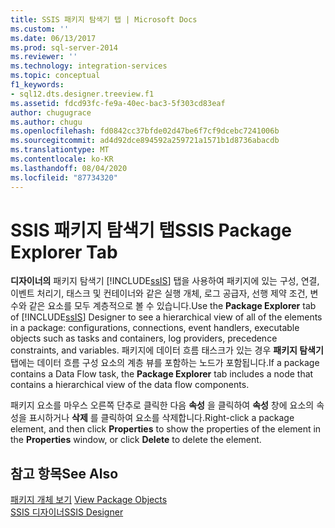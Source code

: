 ```yaml
---
title: SSIS 패키지 탐색기 탭 | Microsoft Docs
ms.custom: ''
ms.date: 06/13/2017
ms.prod: sql-server-2014
ms.reviewer: ''
ms.technology: integration-services
ms.topic: conceptual
f1_keywords:
- sql12.dts.designer.treeview.f1
ms.assetid: fdcd93fc-fe9a-40ec-bac3-5f303cd83eaf
author: chugugrace
ms.author: chugu
ms.openlocfilehash: fd0842cc37bfde02d47be6f7cf9dcebc7241006b
ms.sourcegitcommit: ad4d92dce894592a259721a1571b1d8736abacdb
ms.translationtype: MT
ms.contentlocale: ko-KR
ms.lasthandoff: 08/04/2020
ms.locfileid: "87734320"
---
```

# <a name="ssis-package-explorer-tab"></a><span data-ttu-id="71e82-102">SSIS 패키지 탐색기 탭</span><span class="sxs-lookup"><span data-stu-id="71e82-102">SSIS Package Explorer Tab</span></span>
  <span data-ttu-id="71e82-103">**디자이너의** 패키지 탐색기 [!INCLUDE[ssIS](../includes/ssis-md.md)] 탭을 사용하여 패키지에 있는 구성, 연결, 이벤트 처리기, 태스크 및 컨테이너와 같은 실행 개체, 로그 공급자, 선행 제약 조건, 변수와 같은 요소를 모두 계층적으로 볼 수 있습니다.</span><span class="sxs-lookup"><span data-stu-id="71e82-103">Use the **Package Explorer** tab of [!INCLUDE[ssIS](../includes/ssis-md.md)] Designer to see a hierarchical view of all of the elements in a package: configurations, connections, event handlers, executable objects such as tasks and containers, log providers, precedence constraints, and variables.</span></span> <span data-ttu-id="71e82-104">패키지에 데이터 흐름 태스크가 있는 경우 **패키지 탐색기** 탭에는 데이터 흐름 구성 요소의 계층 뷰를 포함하는 노드가 포함됩니다.</span><span class="sxs-lookup"><span data-stu-id="71e82-104">If a package contains a Data Flow task, the **Package Explorer** tab includes a node that contains a hierarchical view of the data flow components.</span></span>  
  
 <span data-ttu-id="71e82-105">패키지 요소를 마우스 오른쪽 단추로 클릭한 다음 **속성** 을 클릭하여 **속성** 창에 요소의 속성을 표시하거나 **삭제** 를 클릭하여 요소를 삭제합니다.</span><span class="sxs-lookup"><span data-stu-id="71e82-105">Right-click a package element, and then click **Properties** to show the properties of the element in the **Properties** window, or click **Delete** to delete the element.</span></span>  
  
## <a name="see-also"></a><span data-ttu-id="71e82-106">참고 항목</span><span class="sxs-lookup"><span data-stu-id="71e82-106">See Also</span></span>  
 <span data-ttu-id="71e82-107">[패키지 개체 보기](view-package-objects.md) </span><span class="sxs-lookup"><span data-stu-id="71e82-107">[View Package Objects](view-package-objects.md) </span></span>  
 [<span data-ttu-id="71e82-108">SSIS 디자이너</span><span class="sxs-lookup"><span data-stu-id="71e82-108">SSIS Designer</span></span>](ssis-designer.md)  
  
  
